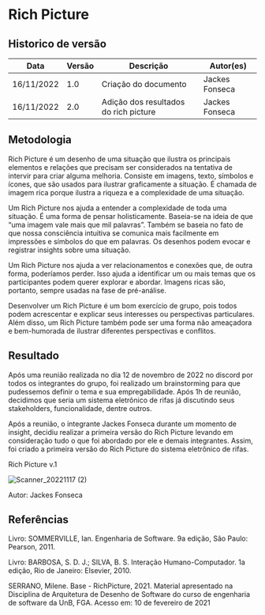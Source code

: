 # Rich Picture

## Historico de versão

|Data|Versão|Descrição|Autor(es)|
|----|------|---------|---------|
|16/11/2022| 1.0 |Criação do documento| Jackes Fonseca|
|16/11/2022| 2.0 |Adição dos resultados do rich picture| Jackes Fonseca|

## Metodologia

Rich Picture é um desenho de uma situação que ilustra os principais elementos e relações que precisam ser considerados na tentativa de intervir para criar alguma melhoria. Consiste em imagens, texto, símbolos e ícones, que são usados ​​para ilustrar graficamente a situação. É chamada de imagem rica porque ilustra a riqueza e a complexidade de uma situação.

Um Rich Picture nos ajuda a entender a complexidade de toda uma situação. É uma forma de pensar holisticamente. Baseia-se na ideia de que “uma imagem vale mais que mil palavras”. Também se baseia no fato de que nossa consciência intuitiva se comunica mais facilmente em impressões e símbolos do que em palavras. Os desenhos podem evocar e registrar insights sobre uma situação.

Um Rich Picture nos ajuda a ver relacionamentos e conexões que, de outra forma, poderíamos perder. Isso ajuda a identificar um ou mais temas que os participantes podem querer explorar e abordar. Imagens ricas são, portanto, sempre usadas na fase de pré-análise.

Desenvolver um Rich Picture é um bom exercício de grupo, pois todos podem acrescentar e explicar seus interesses ou perspectivas particulares. Além disso, um Rich Picture também pode ser uma forma não ameaçadora e bem-humorada de ilustrar diferentes perspectivas e conflitos.

## Resultado

Após uma reunião realizada no dia 12 de novembro de 2022 no discord por todos os integrantes do grupo, foi realizado um brainstorming para que pudessemos definir o tema e sua empregabilidade. Após 1h de reunião, decidimos que seria um sistema eletrônico de rifas já discutindo seus stakeholders, funcionalidade, dentre outros.

Após a reunião, o integrante Jackes Fonseca durante um momento de insight, decidiu realizar a primeira versão do Rich Picture levando em consideração tudo o que foi abordado por ele e demais integrantes. Assim, foi criado a primeira versão do Rich Picture do sistema eletrônico de rifas.

<figcaption>Rich Picture v.1</figcaption>

![Scanner_20221117 (2)](https://user-images.githubusercontent.com/53023400/202565777-f483b5f7-3e88-4730-a158-6e8d93b31bf5.jpg)

<figcaption>Autor: Jackes Fonseca</figcaption>


## Referências

Livro: SOMMERVILLE, Ian. Engenharia de Software. 9a edição, São Paulo: Pearson, 2011.

Livro: BARBOSA, S. D. J.; SILVA, B. S. Interação Humano-Computador. 1a edição, Rio de Janeiro: Elsevier, 2010.

SERRANO, Milene. Base - RichPicture, 2021. Material apresentado na Disciplina de Arquitetura de Desenho de Software do curso de engenharia de software da UnB, FGA. Acesso em: 10 de fevereiro de 2021